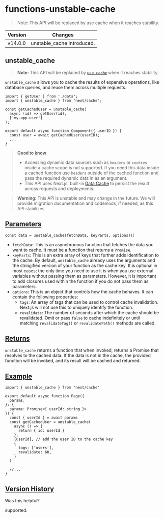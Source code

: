 # functions-unstable-cache

> Note: This API will be replaced by use cache when it reaches stability.

| Version | Changes                    |
| ------- | -------------------------- |
| v14.0.0 | unstable_cache introduced. |

## unstable\_cache

> **Note:** This API will be replaced by [`use cache`](/docs/app/api-reference/directives/use-cache) when it reaches stability.

`unstable_cache` allows you to cache the results of expensive operations, like database queries, and reuse them across multiple requests.

    import { getUser } from './data';
    import { unstable_cache } from 'next/cache';
     
    const getCachedUser = unstable_cache(
      async (id) => getUser(id),
      ['my-app-user']
    );
     
    export default async function Component({ userID }) {
      const user = await getCachedUser(userID);
      ...
    }

> **Good to know**:
> 
> *   Accessing dynamic data sources such as `headers` or `cookies` inside a cache scope is not supported. If you need this data inside a cached function use `headers` outside of the cached function and pass the required dynamic data in as an argument.
> *   This API uses Next.js' built-in [Data Cache](about:/docs/app/deep-dive/caching#data-cache) to persist the result across requests and deployments.

> **Warning**: This API is unstable and may change in the future. We will provide migration documentation and codemods, if needed, as this API stabilizes.

## [Parameters](#parameters)

    const data = unstable_cache(fetchData, keyParts, options)()

*   `fetchData`: This is an asynchronous function that fetches the data you want to cache. It must be a function that returns a `Promise`.
*   `keyParts`: This is an extra array of keys that further adds identification to the cache. By default, `unstable_cache` already uses the arguments and the stringified version of your function as the cache key. It is optional in most cases; the only time you need to use it is when you use external variables without passing them as parameters. However, it is important to add closures used within the function if you do not pass them as parameters.
*   `options`: This is an object that controls how the cache behaves. It can contain the following properties:
    *   `tags`: An array of tags that can be used to control cache invalidation. Next.js will not use this to uniquely identify the function.
    *   `revalidate`: The number of seconds after which the cache should be revalidated. Omit or pass `false` to cache indefinitely or until matching `revalidateTag()` or `revalidatePath()` methods are called.

## [Returns](#returns)

`unstable_cache` returns a function that when invoked, returns a Promise that resolves to the cached data. If the data is not in the cache, the provided function will be invoked, and its result will be cached and returned.

## [Example](#example)

    import { unstable_cache } from 'next/cache'
     
    export default async function Page({
      params,
    }: {
      params: Promise<{ userId: string }>
    }) {
      const { userId } = await params
      const getCachedUser = unstable_cache(
        async () => {
          return { id: userId }
        },
        [userId], // add the user ID to the cache key
        {
          tags: ['users'],
          revalidate: 60,
        }
      )
     
      //...
    }

## [Version History](#version-history)

Was this helpful?

supported.

